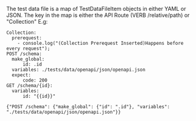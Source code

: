 The test data file is a map of TestDataFileItem objects in either YAML or JSON. The key in the map is either the API Route (VERB /relative/path) or "Collection" E.g:
```
Collection:
  prerequest:
    - console.log("(Collection Prerequest Inserted)Happens before every request");
POST /schema:
  make_global:
      id: .id
  variables: ./tests/data/openapi/json/openapi.json
  expect:
      code: 200
GET /schema/{id}:
  variables:
      id: "{{id}}"
```
```
{"POST /schema": {"make_global": {"id": ".id"}, "variables": "./tests/data/openapi/json/openapi.json"}}
```
